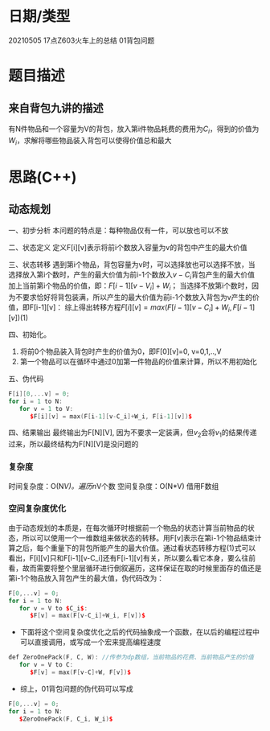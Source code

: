 <!--
 * @Author: baisichen
 * @Date: 2021-05-05 17:13:22
 * @LastEditTime: 2021-05-05 19:38:40
 * @LastEditors: baisichen
 * @Description: 
-->
# 日期/类型
20210505 17点Z603火车上的总结 01背包问题
# 题目描述

## 来自背包九讲的描述
有N件物品和一个容量为V的背包，放入第i件物品耗费的费用为$C_i$，得到的价值为$W_i$，求解将哪些物品装入背包可以使得价值总和最大

# 思路(C++)
## 动态规划
一、初步分析
本问题的特点是：每种物品仅有一件，可以放也可以不放
   
二、状态定义
定义F[i][v]表示将前i个数放入容量为v的背包中产生的最大价值

三、状态转移
遇到第i个物品，背包容量为v时，可以选择放也可以选择不放，当选择放入第i个数时，产生的最大价值为前i-1个数放入$v-C_i$背包产生的最大价值加上当前第i个物品的价值，即：$F[i-1][v-V_i]+W_i$；
当选择不放第i个数时，因为不要求恰好将背包装满，所以产生的最大价值为前i-1个数放入背包为v产生的价值，即F[i-1][v]：
综上得出转移方程$F[i][v]=max(F[i-1][v-C_i]+W_i, F[i-1][v]) (1)$

四、初始化。
1. 将前0个物品装入背包时产生的价值为0，即F[0][v]=0, v=0,1,..,V
2. 第一个物品可以在循环中通过0加第一件物品的价值来计算，所以不用初始化

五、伪代码
``` cpp
F[i][0,...v] = 0;
for i = 1 to N:
   for v = 1 to V:
      $F[i][v] = max(F[i-1][v-C_i]+W_i, F[i-1][v])$
```

四、结果输出
最终输出为F[N][V], 因为不要求一定装满，但$v_2$会将$v_1$的结果传递过来，所以最终结构为F[N][V]是没问题的

### 复杂度
时间复杂度：O(N*V)。遍历n*V个数
空间复杂度：O(N*V) 借用F数组

### 空间复杂度优化
由于动态规划的本质是，在每次循环时根据前一个物品的状态计算当前物品的状态，所以可以使用一个一维数组来做状态的转移。用F[v]表示在第i-1个物品结束计算之后，每个重量下的背包所能产生的最大价值。通过看状态转移方程(1)式可以看出，F[i][v]只和F[i-1][v-C_i]还有F[i-1][v]有关，所以要么看它本身，要么往前看，故而需要将整个里层循环进行倒叙遍历，这样保证在取的时候里面存的值还是第i-1个物品放入背包产生的最大值，伪代码改为：
``` cpp
F[0,...v] = 0;
for i = 1 to N:
   for v = V to $C_i$:
      $F[v] = max(F[v-C_i]+W_i, F[v])$
```

- 下面将这个空间复杂度优化之后的代码抽象成一个函数，在以后的编程过程中可以直接调用，或写成一个宏来提高编程速度
``` cpp
def ZeroOnePack(F, C, W): //传参为dp数组，当前物品的花费、当前物品产生的价值
   for v = V to C:
      $F[v] = max(F[v-C]+W, F[v])$
```

- 综上，01背包问题的伪代码可以写成
``` cpp
F[0,...v] = 0;
for i = 1 to N:
   $ZeroOnePack(F, C_i, W_i)$
```